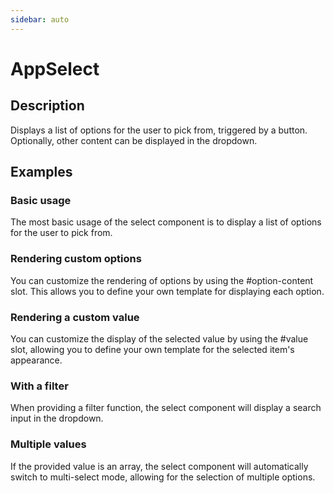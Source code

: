 ```yaml
---
sidebar: auto
---
```


# AppSelect

## Description

Displays a list of options for the user to pick from, triggered by a button. Optionally, other content can be displayed in the dropdown.

## Examples

### Basic usage
The most basic usage of the select component is to display a list of options for the user to pick from.

<ComponentPreview name="app-select-simple" />

### Rendering custom options
You can customize the rendering of options by using the #option-content slot. This allows you to define your own template for displaying each option.

<ComponentPreview name="app-select-custom-option" />

### Rendering a custom value
You can customize the display of the selected value by using the #value slot, allowing you to define your own template for the selected item's appearance.

<ComponentPreview name="app-select-custom-value" />

### With a filter 
When providing a filter function, the select component will display a search input in the dropdown.

<ComponentPreview name="app-select-with-search" />

### Multiple values
If the provided value is an array, the select component will automatically switch to multi-select mode, allowing for the selection of multiple options.

<ComponentPreview name="app-select-multiple" />

<!-- @include: ./app-select-meta.md -->